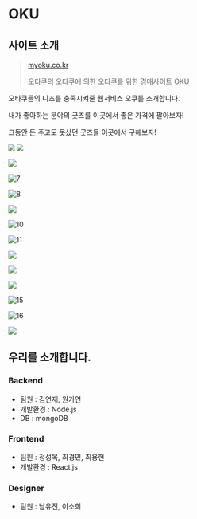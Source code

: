 # OKU

## 사이트 소개

> [myoku.co.kr]()
>
> 오타쿠의 오타쿠에 의한 오타쿠를 위한 경매사이트 OKU

오타쿠들의 니즈를 충족시켜줄 웹서비스 오쿠를 소개합니다.

내가 좋아하는 분야의 굿즈를 이곳에서 좋은 가격에 팔아보자!

그동안 돈 주고도 못샀던 굿즈들 이곳에서 구해보자!

<img src="https://okuhanghae.s3.ap-northeast-2.amazonaws.com/About+OKU/%E1%84%89%E1%85%B3%E1%86%AF%E1%84%85%E1%85%A1%E1%84%8B%E1%85%B5%E1%84%83%E1%85%B34.PNG" style="zoom:80%;" />

<img src="https://okuhanghae.s3.ap-northeast-2.amazonaws.com/About+OKU/%E1%84%89%E1%85%B3%E1%86%AF%E1%84%85%E1%85%A1%E1%84%8B%E1%85%B5%E1%84%83%E1%85%B35.PNG" style="zoom:80%;" />

![](https://okuhanghae.s3.ap-northeast-2.amazonaws.com/About+OKU/%E1%84%89%E1%85%B3%E1%86%AF%E1%84%85%E1%85%A1%E1%84%8B%E1%85%B5%E1%84%83%E1%85%B36.PNG)

![7](https://okuhanghae.s3.ap-northeast-2.amazonaws.com/About+OKU/%E1%84%89%E1%85%B3%E1%86%AF%E1%84%85%E1%85%A1%E1%84%8B%E1%85%B5%E1%84%83%E1%85%B37.PNG)

![8](https://okuhanghae.s3.ap-northeast-2.amazonaws.com/About+OKU/%E1%84%89%E1%85%B3%E1%86%AF%E1%84%85%E1%85%A1%E1%84%8B%E1%85%B5%E1%84%83%E1%85%B38.PNG)

![](https://okuhanghae.s3.ap-northeast-2.amazonaws.com/About+OKU/%E1%84%89%E1%85%B3%E1%86%AF%E1%84%85%E1%85%A1%E1%84%8B%E1%85%B5%E1%84%83%E1%85%B39.PNG)

![10](https://okuhanghae.s3.ap-northeast-2.amazonaws.com/About+OKU/%E1%84%89%E1%85%B3%E1%86%AF%E1%84%85%E1%85%A1%E1%84%8B%E1%85%B5%E1%84%83%E1%85%B310.PNG)

![11](https://okuhanghae.s3.ap-northeast-2.amazonaws.com/About+OKU/%E1%84%89%E1%85%B3%E1%86%AF%E1%84%85%E1%85%A1%E1%84%8B%E1%85%B5%E1%84%83%E1%85%B311.PNG)

![](https://okuhanghae.s3.ap-northeast-2.amazonaws.com/About+OKU/%E1%84%89%E1%85%B3%E1%86%AF%E1%84%85%E1%85%A1%E1%84%8B%E1%85%B5%E1%84%83%E1%85%B312.PNG)



![](https://okuhanghae.s3.ap-northeast-2.amazonaws.com/About+OKU/%E1%84%89%E1%85%B3%E1%86%AF%E1%84%85%E1%85%A1%E1%84%8B%E1%85%B5%E1%84%83%E1%85%B313.PNG)

![](https://okuhanghae.s3.ap-northeast-2.amazonaws.com/About+OKU/%E1%84%89%E1%85%B3%E1%86%AF%E1%84%85%E1%85%A1%E1%84%8B%E1%85%B5%E1%84%83%E1%85%B314.PNG)

![15](https://okuhanghae.s3.ap-northeast-2.amazonaws.com/About+OKU/%E1%84%89%E1%85%B3%E1%86%AF%E1%84%85%E1%85%A1%E1%84%8B%E1%85%B5%E1%84%83%E1%85%B315.PNG)

![16](https://okuhanghae.s3.ap-northeast-2.amazonaws.com/About+OKU/%E1%84%89%E1%85%B3%E1%86%AF%E1%84%85%E1%85%A1%E1%84%8B%E1%85%B5%E1%84%83%E1%85%B316.PNG)

![](https://okuhanghae.s3.ap-northeast-2.amazonaws.com/About+OKU/%E1%84%89%E1%85%B3%E1%86%AF%E1%84%85%E1%85%A1%E1%84%8B%E1%85%B5%E1%84%83%E1%85%B317.PNG)





## 우리를 소개합니다.

### Backend 

- 팀원 : 김연재, 원가연
- 개발환경 : Node.js
- DB : mongoDB

### Frontend 

- 팀원 : 정성목, 최경민, 최용현
- 개발환경 : React.js

### Designer

- 팀원 : 남유진, 이소희 

## 

